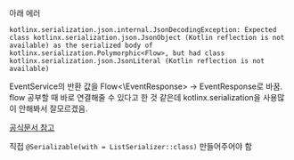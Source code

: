 아래 에러
```
kotlinx.serialization.json.internal.JsonDecodingException: Expected class kotlinx.serialization.json.JsonObject (Kotlin reflection is not available) as the serialized body of kotlinx.serialization.Polymorphic<Flow>, but had class kotlinx.serialization.json.JsonLiteral (Kotlin reflection is not available)
```

EventService의 반환 값을 Flow<\EventResponse> -> EventResponse로 바꿈.
flow 공부할 때 바로 연결해줄 수 있다고 한 것 같은데 kotlinx.serialization을 사용많이 안해봐서 잘모르겠음.


[공식문서 참고](https://github.com/Kotlin/kotlinx.serialization/blob/master/docs/json.md#array-wrapping)

직접 `@Serializable(with = ListSerializer::class)` 만들어주어야 함

